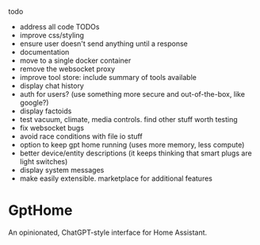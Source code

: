 todo

-   address all code TODOs
-   improve css/styling
-   ensure user doesn't send anything until a response
-   documentation
-   move to a single docker container
-   remove the websocket proxy
-   improve tool store: include summary of tools available
-   display chat history
-   auth for users? (use something more secure and out-of-the-box, like google?)
-   display factoids
-   test vacuum, climate, media controls. find other stuff worth testing
-   fix websocket bugs
-   avoid race conditions with file io stuff
-   option to keep gpt home running (uses more memory, less compute)
-   better device/entity descriptions (it keeps thinking that smart plugs are light
    switches)
-   display system messages
-   make easily extensible. marketplace for additional features

# GptHome

An opinionated, ChatGPT-style interface for Home Assistant.
